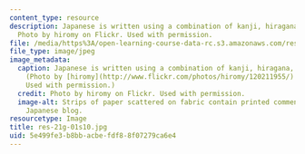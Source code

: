 ```yaml
---
content_type: resource
description: Japanese is written using a combination of kanji, hiragana, and katakana.
  Photo by hiromy on Flickr. Used with permission.
file: /media/https%3A/open-learning-course-data-rc.s3.amazonaws.com/res-21g-01-kana-spring-2010/5e499fe3b8bbacbefdf88f07279ca6e4_res-21g-01s10.jpg
file_type: image/jpeg
image_metadata:
  caption: Japanese is written using a combination of kanji, hiragana, and katakana.
    (Photo by [hiromy](http://www.flickr.com/photos/hiromy/120211955/) on Flickr.
    Used with permission.)
  credit: Photo by hiromy on Flickr. Used with permission.
  image-alt: Strips of paper scattered on fabric contain printed comments  from a
    Japanese blog.
resourcetype: Image
title: res-21g-01s10.jpg
uid: 5e499fe3-b8bb-acbe-fdf8-8f07279ca6e4
---
```

